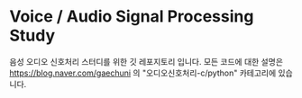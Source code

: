 # Voice / Audio Signal Processing Study

음성 오디오 신호처리 스터디를 위한 깃 레포지토리 입니다.
모든 코드에 대한 설명은 https://blog.naver.com/gaechuni 의
"오디오신호처리-c/python" 카테고리에 있습니다.
